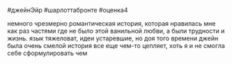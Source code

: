 #джейнЭйр #шарлоттабронте #оценка4 

немного чрезмерно романтическая история, которая нравилась мне как раз частями где не было  этой ванильной любви, а были трудности и жизнь. язык тяжеловат, идеи устаревшие, но доя того времени джейн была очень смелой
история все еще чем-то цепляет, хоть я и не смогла себе сформулировать чем